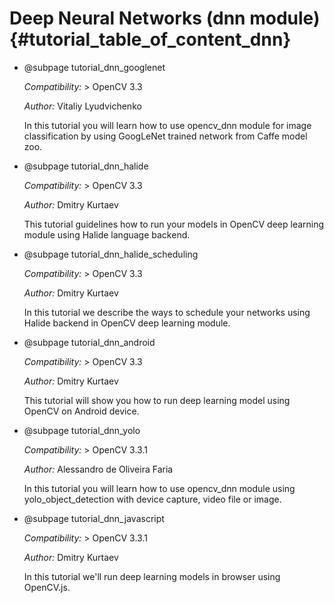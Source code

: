 Deep Neural Networks (dnn module) {#tutorial_table_of_content_dnn}
=====================================

-   @subpage tutorial_dnn_googlenet

    *Compatibility:* \> OpenCV 3.3

    *Author:* Vitaliy Lyudvichenko

    In this tutorial you will learn how to use opencv_dnn module for image classification by using GoogLeNet trained network from Caffe model zoo.

-   @subpage tutorial_dnn_halide

    *Compatibility:* \> OpenCV 3.3

    *Author:* Dmitry Kurtaev

    This tutorial guidelines how to run your models in OpenCV deep learning module using Halide language backend.

-   @subpage tutorial_dnn_halide_scheduling

    *Compatibility:* \> OpenCV 3.3

    *Author:* Dmitry Kurtaev

    In this tutorial we describe the ways to schedule your networks using Halide backend in OpenCV deep learning module.

-   @subpage tutorial_dnn_android

    *Compatibility:* \> OpenCV 3.3

    *Author:* Dmitry Kurtaev

    This tutorial will show you how to run deep learning model using OpenCV on Android device.

-   @subpage tutorial_dnn_yolo

    *Compatibility:* \> OpenCV 3.3.1

    *Author:* Alessandro de Oliveira Faria

    In this tutorial you will learn how to use opencv_dnn module using yolo_object_detection with device capture, video file or image.

-   @subpage tutorial_dnn_javascript

    *Compatibility:* \> OpenCV 3.3.1

    *Author:* Dmitry Kurtaev

    In this tutorial we'll run deep learning models in browser using OpenCV.js.
